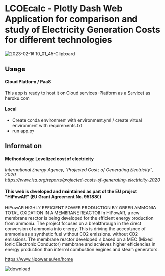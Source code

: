# LCOEcalc - Plotly Dash Web Application for comparison and study of Electricity Generation Costs for different technologies

![2023-02-16 10_01_45-Clipboard](https://user-images.githubusercontent.com/94350939/219317674-e90d0377-c063-442a-8e0b-2293ad76b707.png)

## Usage

#### Cloud Platform / PaaS
This app is ready to host it on Cloud services (Platform as a Service) as heroku.com

#### Local
- Create conda environment with environment.yml / create virtual environment with requirements.txt
- run app.py

## Information

#### Methodology: Levelized cost of electricity
*International Energy Agency, “Projected Costs of Generating Electricity”, 2020 <br>
https://www.iea.org/reports/projected-costs-of-generating-electricity-2020*


#### This web is developed and maintained as part of the EU project "HiPowAR" (EU Grant Agreement No. 951880)
HiPowAR
HIGHLY EFFICIENT POWER PRODUCTION BY GREEN AMMONIA TOTAL OXIDATION IN A MEMBRANE REACTOR
In HiPowAR, a new membrane reactor is being developed for the efficient
energy production from ammonia. The project focuses on
a breakthrough in the direct conversion of ammonia into energy.
This is driving the acceptance of ammonia as a synthetic fuel without CO2 emissions.
without CO2 emissions. The membrane reactor developed
is based on a MIEC (Mixed Ionic Electronic Conductor) membrane and achieves
higher efficiencies in energy production than internal combustion engines and steam generators.

https://www.hipowar.eu/en/home

![download](https://user-images.githubusercontent.com/94350939/219314988-fee9bef7-f29e-4256-a8f6-80418eb16159.png)
